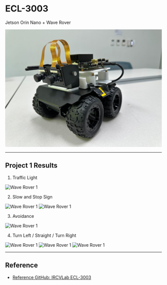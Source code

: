 # ECL-3003
Jetson Orin Nano + Wave Rover

![Wave Rover](Default/Jetson_Orin_Wave_Rover.jpg) 

---

## Project 1 Results

1) Traffic Light

  ![Wave Rover 1](gifs/Traffic_Light.gif)

2) Slow and Stop Sign
   
  ![Wave Rover 1](gifs/Slow_Sign.gif)   ![Wave Rover 1](gifs/Stop_Sign.gif)

3) Avoidance

  ![Wave Rover 1](gifs/Avoidance.gif)

4) Turn Left / Straight / Turn Right

  ![Wave Rover 1](gifs/Left_Turn.gif)   ![Wave Rover 1](gifs/Straight.gif)   ![Wave Rover 1](gifs/Right_Turn.gif)

---

## Reference
- [Reference GitHub: IRCVLab ECL-3003](https://github.com/IRCVLab/HYU-ECL3003)

